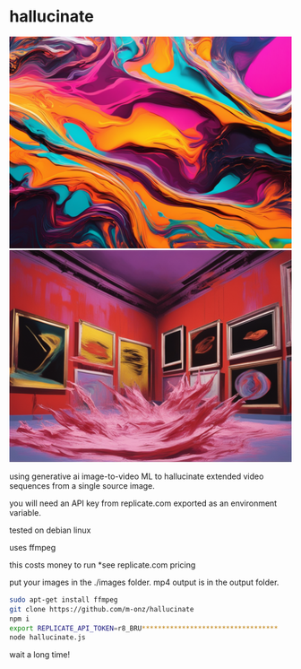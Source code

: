 
# hallucinate

<img src="images/1.png" loading="defer" />
<img src="images/2.png" loading="defer" />

using generative ai image-to-video ML to hallucinate extended video sequences from a single source image.

you will need an API key from replicate.com exported as an environment variable.

tested on debian linux

uses ffmpeg

this costs money to run *see replicate.com pricing

put your images in the ./images folder. mp4 output is in the output folder.

```sh
sudo apt-get install ffmpeg
git clone https://github.com/m-onz/hallucinate
npm i
export REPLICATE_API_TOKEN=r8_BRU**********************************
node hallucinate.js
```

wait a long time!
